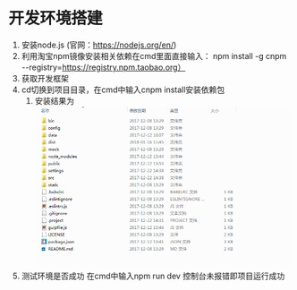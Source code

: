 # 开发环境搭建

1. 安装node.js (官网：https://nodejs.org/en/)
2. 利用淘宝npm镜像安装相关依赖在cmd里面直接输入： npm install -g cnpm --registry=https://registry.npm.taobao.org） 
3. 获取开发框架
4. cd切换到项目目录，在cmd中输入cnpm install安装依赖包
   1. 安装结果为
	![cover](images/Install-results.png)
5. 测试环境是否成功
	在cmd中输入npm run dev 控制台未报错即项目运行成功

